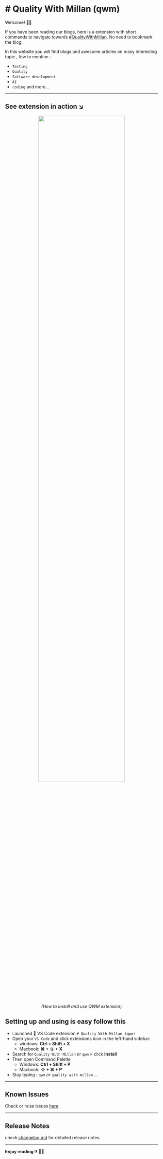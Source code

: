 # # Quality With Millan (qwm)

Welcome! 👋🏻

If you have been reading our blogs, here is a extension with short commands to navigate towards [#QualityWithMillan](https://qualitywithmillan.github.io). No need to bookmark the blog.

In this website you will find blogs and awesome articles on many interesting topic , few to mention :
- `Testing`
- `Quality` 
- `Software development` 
- `AI`
- `coding` and more...

----

## See extension in action ↘️

<!-- ![Demo - QWM](/wiki/M.png) -->

<p align="center">
<img src="./wiki/qwm.gif" width=75%>
<br/>
<em>(How to install and use QWM extension)</em>
</p>

## Setting up and using is easy follow this

- Launched 🚀 VS Code extension `# Quality With Millan (qwm)`
- Open your `VS Code` and click extensions icon in the left-hand sidebar:
    - windows: **Ctrl + Shift + X**
    - Macbook: **⌘ + ⇧ + X**
- Search for `Quality With Millan` or `qwm` > click **Install**
- Then open Command Palette
    - Windows: **Ctrl + Shift + P**
    - Macbook: **⇧ + ⌘ + P**
- Stay typing : `qwm`  _or_   `quality with millan` ...


---

## Known Issues

Check or raise issues [here](https://github.com/eaccmk/quality-with-millan/issues)

---

## Release Notes

check [changelog.md](./CHANGELOG.md) for detailed release notes.


---
**Enjoy reading !!** 🙌🏼
